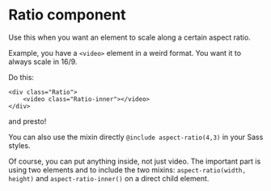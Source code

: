 # Ratio component

Use this when you want an element to scale along a certain aspect ratio.

Example, you have a `<video>` element in a weird format. You want it to always scale in 16/9.

Do this:

```markup
<div class="Ratio">
	<video class="Ratio-inner"></video>
</div>
```

and presto!

You can also use the mixin directly `@include aspect-ratio(4,3)` in your Sass styles.

Of course, you can put anything inside, not just video. The important part is using two elements and to include the two mixins: `aspect-ratio(width, height)` and `aspect-ratio-inner()` on a direct child element.
